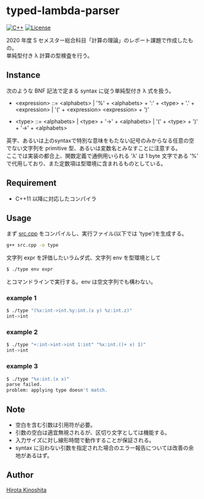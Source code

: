 # typed-lambda-parser

[![C++](https://img.shields.io/badge/C++-11-green)](https://github.com/jellc/typed-lambda-parser/blob/master/src.cpp)
[![License](https://img.shields.io/badge/licence-MIT-blue)](https://github.com/jellc/typed-lambda-parser/blob/master/LICENSE)

2020 年度 S セメスター総合科目「計算の理論」のレポート課題で作成したもの。\
単純型付き λ 計算の型検査を行う。

## Instance

次のような BNF 記法で定まる syntax に従う単純型付き λ 式を扱う。

- \<expression> ::= \<alphabets> | '%' + \<alphabets> + ':' + \<type> + '.' + \<expression> | '(' + \<expression> \<expression> + ')'

- \<type> ::= \<alphabets> | \<type> + '->' + \<alphabets> | '(' + \<type> + ')' + '->' + \<alphabets>

英字、あるいは上のsyntaxで特別な意味をもたない記号のみからなる任意の空でない文字列を primitive 型、あるいは変数名とみなすことに注意する。\
ここでは実装の都合上、関数定義で通例用いられる 'λ' は 1 byte 文字である '%' で代用しており、また定数項は型環境に含まれるものとしている。

## Requirement

- C++11 以降に対応したコンパイラ

## Usage

まず [src.cpp](https://github.com/jellc/typed-lambda-parser/blob/master/src.cpp) をコンパイルし、実行ファイル(以下では 'type')を生成する。

```bash
g++ src.cpp -o type
```

文字列 expr を評価したいラムダ式、文字列 env を型環境として

```bash
$ ./type env expr
```

とコマンドラインで実行する。env は空文字列でも構わない。

### example 1

```bash
$ ./type "(%x:int->int.%y:int.(x y) %z:int.z)"
int->int
```

### example 2

```bash
$ ./type "+:int->int->int 1:int" "%x:int.((+ x) 1)"
int->int
```

### example 3

```bash
$ ./type "%x:int.(x x)"
parse failed.
problem: applying type doesn't match.
```

## Note

- 空白を含む引数は引用符が必要。
- 引数の空白は適宜無視されるが、区切り文字としては機能する。
- 入力サイズに対し線形時間で動作することが保証される。
- syntax に沿わない引数を指定された場合のエラー報告については改善の余地があるはず。

## Author

[Hirota Kinoshita](https://github.com/jellc)
